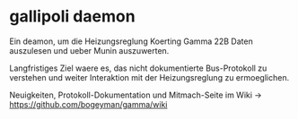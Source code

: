 gallipoli daemon
================

Ein deamon, um die Heizungsreglung Koerting Gamma 22B Daten auszulesen und ueber Munin auszuwerten.

Langfristiges Ziel waere es, das nicht dokumentierte Bus-Protokoll zu verstehen und weiter Interaktion mit der Heizungsreglung zu ermoeglichen.

Neuigkeiten, Protokoll-Dokumentation und Mitmach-Seite im Wiki -> https://github.com/bogeyman/gamma/wiki
